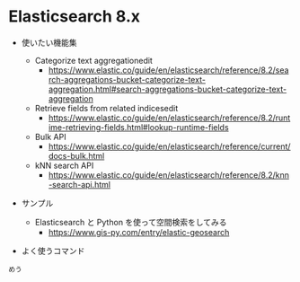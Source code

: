 # Elasticsearch 8.x
* 使いたい機能集
	* Categorize text aggregationedit
		* https://www.elastic.co/guide/en/elasticsearch/reference/8.2/search-aggregations-bucket-categorize-text-aggregation.html#search-aggregations-bucket-categorize-text-aggregation
	* Retrieve fields from related indicesedit
		* https://www.elastic.co/guide/en/elasticsearch/reference/8.2/runtime-retrieving-fields.html#lookup-runtime-fields
	* Bulk API
		* https://www.elastic.co/guide/en/elasticsearch/reference/current/docs-bulk.html
	* kNN search API
		* https://www.elastic.co/guide/en/elasticsearch/reference/8.2/knn-search-api.html
* サンプル
	* Elasticsearch と Python を使って空間検索をしてみる
		* https://www.gis-py.com/entry/elastic-geosearch 

* よく使うコマンド
```
めう
```
